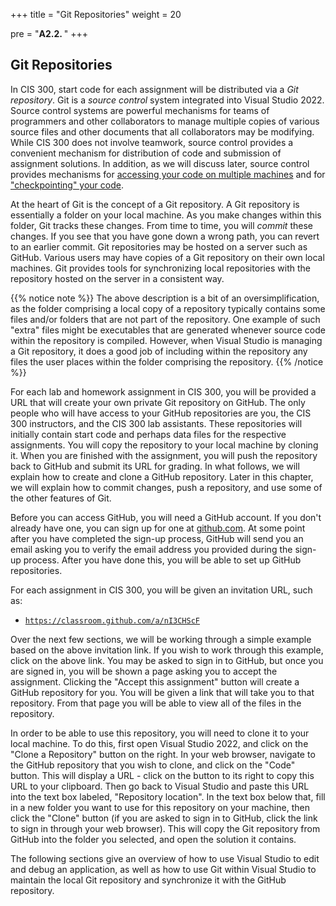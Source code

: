 +++
title = "Git Repositories"
weight = 20

pre = "<b>A2.2. </b>"
+++

## Git Repositories

In CIS 300, start code for each assignment will be distributed via a *Git repository*. Git is a *source control* system integrated into Visual Studio 2022. Source control systems are powerful mechanisms for teams of programmers and other collaborators to manage multiple copies of various source files and other documents that all collaborators may be modifying. While CIS 300 does not involve teamwork, source control provides a convenient mechanism for distribution of code and submission of assignment solutions. In addition, as we will discuss later, source control provides mechanisms for [accessing your code on multiple machines](/appendix/vs/multiple/) and for ["checkpointing" your code](/appendix/vs/checkpointing/).

At the heart of Git is the concept of a Git repository. A Git
repository is essentially a folder on your local machine. As you make
changes within this folder, Git tracks these changes. From time to
time, you will *commit* these changes. If you see that you have gone
down a wrong path, you can revert to an earlier commit. Git
repositories may be hosted on a server such as GitHub. Various users
may have copies of a Git repository on their own local machines. Git
provides tools for synchronizing local repositories with the
repository hosted on the server in a consistent way.

{{% notice note %}}
The above description is a bit of an oversimplification, as the folder
comprising a local copy of a repository typically contains some files
and/or folders that are not part of the repository. One example of
such "extra" files might be
executables that are generated whenever source code within the
repository is compiled. However, when Visual Studio is managing a Git
repository, it does a good job of including within the repository any
files the user 
places within the folder comprising the repository.
{{% /notice %}}

For each lab and homework assignment in CIS 300, you will be provided a URL that will create your own private Git repository on GitHub. The only people who will have access to your GitHub repositories are you, the CIS 300 instructors, and the CIS 300 lab assistants. These repositories will initially contain start code and perhaps data files for the respective assignments. You will copy the repository to your local machine by cloning it. When you are finished with the assignment, you will push the repository back to GitHub and submit its URL for grading. In what follows, we will explain how to create and clone a GitHub repository. Later in this chapter, we will explain how to commit changes, push a repository, and use some of the other features of Git.

Before you can access GitHub, you will need a GitHub account. If you don't already have one, you can sign up for one at [github.com](https://github.com). At some point after you have completed the sign-up process, GitHub will send you an email asking you to verify the email address you provided during the sign-up process. After you have done this, you will be able to set up GitHub repositories.

For each assignment in CIS 300, you will be given an invitation URL, such as:
- <a href="https://classroom.github.com/a/nI3CHScF" target="_blank"> `https://classroom.github.com/a/nI3CHScF`</a>

Over the next few sections, we will be working through a simple example based on the above invitation link. If you wish to work through this example, click on the above link. You may be asked to sign in to GitHub, but once you are signed in, you will be shown a page asking you to accept the assignment. Clicking the "Accept this assignment" button will create a GitHub repository for you. You will be given a link that will take you to that repository. From that page you will be able to view all of the files in the repository.

In order to be able to use this repository, you will need to clone it
to your local machine. To do this, first open Visual Studio 2022, and
click on the "Clone a Repository" button on the right.  In your web
browser, navigate to the GitHub repository that you wish to clone, and
click on the "Code" button. This will display a URL - click on the
button to its right to copy this URL to your clipboard. Then go back
to Visual Studio and paste this URL into the text
box labeled, "Repository location". In the text box below that, fill
in a new folder you want to use for this repository on your machine,
then click the "Clone" button (if you are asked to sign in to GitHub, click the link to sign in through your web browser). This will copy the Git repository from
GitHub into the folder you selected, and open the solution it contains.

The following sections give an overview of how to use Visual Studio to edit and debug an application, as well as how to use Git within Visual Studio to maintain the local Git repository and synchronize it with the GitHub repository. 
